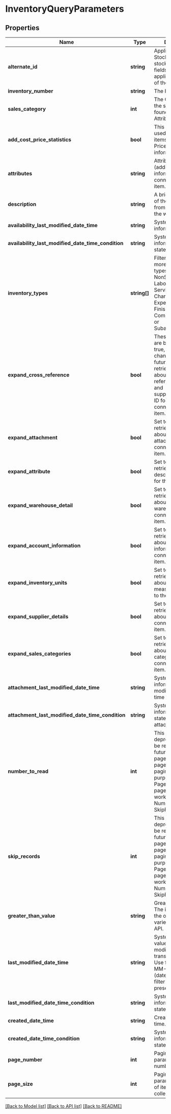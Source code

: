 # InventoryQueryParameters

## Properties
Name | Type | Description | Notes
------------ | ------------- | ------------- | -------------
**alternate_id** | **string** | Applies for both Stock and Non-stock items.  Some fields in this filter applies only for one of these. | [optional] 
**inventory_number** | **string** | The Item ID. | [optional] 
**sales_category** | **int** | The Category ID for the sales category, found on the Attributes tab. | [optional] 
**add_cost_price_statistics** | **bool** | This filter can be used only for stock items, from the Price/cost information tab. | [optional] 
**attributes** | **string** | Attributes (additional information) connected to the item. | [optional] 
**description** | **string** | A brief description of the stock item from the Top part of the window. | [optional] 
**availability_last_modified_date_time** | **string** | System retrieved information. | [optional] 
**availability_last_modified_date_time_condition** | **string** | System retrieved information for state/condition. | [optional] 
**inventory_types** | **string[]** | Filter on one or more inventory types: NonStockItem, LaborItem, ServiceItem, ChargeItem, ExpenseItem, FinishedGoodItem, ComponentPartItem or SubassemblyItem | [optional] 
**expand_cross_reference** | **bool** | These expand fields are by default set to true, but will be changed in the future.   Set to true to retrieve information about the cross-references (item ID and suppliers/customers ID for the item connected to the item. | [optional] 
**expand_attachment** | **bool** | Set to true to retrieve information about the attachments connected to the item. | [optional] 
**expand_attribute** | **bool** | Set to true to retrieve the attribute descriptions used for the item. | [optional] 
**expand_warehouse_detail** | **bool** | Set to true to retrieve information about the warehouse connected to the item. | [optional] 
**expand_account_information** | **bool** | Set to true to retrieve information about the account information connected to the item. | [optional] 
**expand_inventory_units** | **bool** | Set to true to retrieve information about the units of measure connected to the item. | [optional] 
**expand_supplier_details** | **bool** | Set to true to retrieve details about the supplier connected to the item. | [optional] 
**expand_sales_categories** | **bool** | Set to true to retrieve details about the sales categories connected to the item. | [optional] 
**attachment_last_modified_date_time** | **string** | System retrieved information for last modified date and time for attachment. | [optional] 
**attachment_last_modified_date_time_condition** | **string** | System retrieved information for state/condition for attachment. | [optional] 
**number_to_read** | **int** | This field has been deprecated and will be removed in future versions. Use pagenumber and pagesize for pagination purposes. Pagenumber and pagesize does not work with NumberToRead and SkipRecords. | [optional] 
**skip_records** | **int** | This field has been deprecated and will be removed in future versions. Use pagenumber and pagesize for pagination purposes. Pagenumber and pagesize does not work with NumberToRead and SkipRecords. | [optional] 
**greater_than_value** | **string** | Greater than value. The item which is the object for this, varies from API to API. | [optional] 
**last_modified_date_time** | **string** | System generated value for last modification of transaction/record. Use format: YYYY-MM-DD HH:MM (date and time) to filter from date to present. | [optional] 
**last_modified_date_time_condition** | **string** | System retrieved information for state/condition. | [optional] 
**created_date_time** | **string** | Creation date and time. | [optional] 
**created_date_time_condition** | **string** | System-retrieved information for state/condition | [optional] 
**page_number** | **int** | Pagination parameter. Page number. | [optional] 
**page_size** | **int** | Pagination parameter. Number of items to be collected. | [optional] 

[[Back to Model list]](../README.md#documentation-for-models) [[Back to API list]](../README.md#documentation-for-api-endpoints) [[Back to README]](../README.md)


